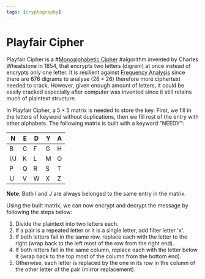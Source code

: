 ```yaml
---
tags: [cryptography]
---
```


# Playfair Cipher

Playfair Cipher is a #[Monoalphabetic Cipher](202210292134.md) #algorithm
invented by Charles Wheatstone in 1854, that encrypts two letters (digram) at
once instead of encrypts only one letter. It is resilient against
[Frequency Analysis](202210292203.md) since there are 676 digrams to analyse
($26 \times 26$) therefore more ciphertext needed to crack. However, given
enough amount of letters, it could be easily cracked especially after computer
was invented since it still retains much of plaintext structure.

In Playfair Cipher, a $5 \times 5$ matrix is needed to store the key. First, we
fill in the letters of keyword without duplications, then we fill rest of the
entry with other alphabets. The following matrix is built with a keyword
"NEEDY":

| N   | E   | D   | Y   | A   |
| --- | --- | --- | --- | --- |
| B   | C   | F   | G   | H   |
| I/J | K   | L   | M   | O   |
| P   | Q   | R   | S   | T   |
| U   | V   | W   | X   | Z   |

**Note**: Both I and J are always belonged to the same entry in the matrix.

Using the built matrix, we can now encrypt and decrypt the message by following
the steps below:
1. Divide the plaintext into two letters each.
2. If a pair is a repeated letter or it is a single letter, add filter letter
   'x'.
3. If both letters fall in the same row, replace each with the letter to the
   right (wrap back to the left most of the row from the right end).
4. If both letters fall in the same column, replace each with the letter below
   it (wrap back to the top most of the column from the bottom end).
5. Otherwise, each letter is replaced by the one in its row in the column of the
   other letter of the pair (mirror replacement).
